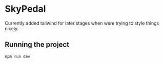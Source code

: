 # SkyPedal
Currently added tailwind for later stages when were trying to style things nicely.

## Running the project
```sh
npm run dev
```


